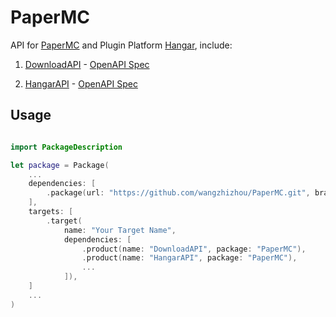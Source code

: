 # PaperMC

API for [PaperMC][PaperMC] and Plugin Platform [Hangar][Hangar], include: 

1. [DownloadAPI][DownloadAPI] - [OpenAPI Spec][DownloadAPI OpenAPI Spec]

2. [HangarAPI][HangarAPI] - [OpenAPI Spec][Hangar OpenAPI Spec]

## Usage

```swift

import PackageDescription

let package = Package(
    ...
    dependencies: [
        .package(url: "https://github.com/wangzhizhou/PaperMC.git", branch: "main"),
    ],
    targets: [
        .target(
            name: "Your Target Name",
            dependencies: [
                .product(name: "DownloadAPI", package: "PaperMC"),
                .product(name: "HangarAPI", package: "PaperMC"),
                ...
            ]),
    ]
    ...
)

```


[PaperMC]: <https://papermc.io/>
[Hangar]: <https://hangar.papermc.io/>

[DownloadAPI]: <https://api.papermc.io/docs/swagger-ui/index.html?configUrl=/openapi/swagger-config>
[DownloadAPI OpenAPI Spec]: <https://api.papermc.io/openapi>

[HangarAPI]: <https://hangar.papermc.io/api-docs>
[Hangar OpenAPI Spec]: <https://hangar.papermc.io/v3/api-docs/public>
